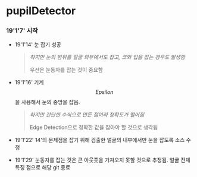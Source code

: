# pupilDetector

### 19'1'7' 시작

* 19'1'14' 눈 잡기 성공

  > *하지만 눈의 범위를 얼굴 외부에서도 잡고, 코와 입을 잡는 경우도 발생함* 
  >
  > 우선은 눈동자를 잡는 것이 중요함

* 19'1'16' 기계 $$Epsilon$$을 사용해서 눈의 중앙을 잡음. 

  > *하지만 간단한 수식으로 만든 점이라 정확도가 떨어짐*
  >
  > Edge Detection으로 정확한 값을 잡아야 할 것으로 생각됨

* 19'1'22' 14'의 문제점을 잡기 위해 검출한 얼굴의 내부에서만 눈을 잡도록 소스 수정

* 19'1'29' 눈동자를 잡는 것은 큰 아웃풋을 가져오지 못할 것으로 추정됨. 얼굴 전체 특징 점으로 해당 git 종료

